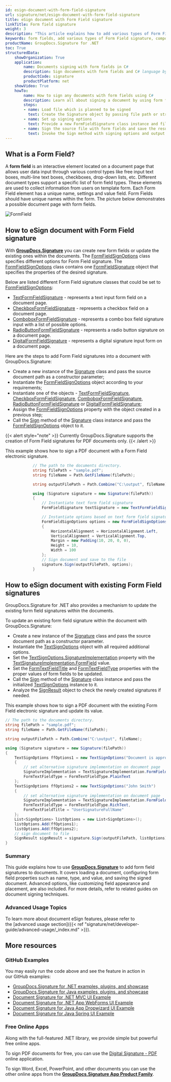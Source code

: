 ```yaml
---
id: esign-document-with-form-field-signature
url: signature/net/esign-document-with-form-field-signature
title: eSign document with Form Field signature
linkTitle: Form field signature
weight: 3
description: "This article explains how to add various types of Form Field signatures on document page with options on component positioning, alignment and other visual options with GroupDocs.Signature"
keywords: form fields, add various types of Form Field signature, component positioning
productName: GroupDocs.Signature for .NET 
toc: True
structuredData:
    showOrganization: True
    application:    
        name: Documents signing with form fields in C#    
        description: Sign documents with form fields and C# language by GroupDocs.Signature for .NET APIs
        productCode: signature
        productPlatform: net 
    showVideo: True
    howTo:
        name: How to sign any documents with form fields using C# 
        description: Learn all about signing a document by using form fields and C#
        steps:
        - name: Load file which is planned to be signed
          text: Create the Signature object by passing file path or stream as a constructor parameter.
        - name: Set up signing options 
          text: Provide a new FormFieldSignature class instance and fill in all the demanded data.
        - name: Sign the source file with form fields and save the result 
          text: Invoke the Sign method with signing options and output file path or stream.
---
```

## What is a Form Field?

A **form field** is an interactive element located on a document page that allows user data input through various control types like free input text boxes, multi-line text boxes, checkboxes, drop-down lists, etc. Different document types support a specific list of form field types. These elements are used to collect information from users on template form. Each Form Field element has a unique name, settings and value field. Form Fields should have unique names within the form. The picture below demonstrates a possible document page with form fields.

![FormField](/signature/net/images/esign-document-with-form-field-signature.png)

## How to eSign document with Form Field signature

With [**GroupDocs.Signature**](https://products.groupdocs.com/signature/net) you can create new form fields or update the existing ones within the documents. The [FormFieldSignOptions](https://reference.groupdocs.com/signature/net/groupdocs.signature.options/formfieldsignoptions) class specifies different options for Form Field signature. The [FormFieldSignOptions](https://reference.groupdocs.com/signature/net/groupdocs.signature.options/formfieldsignoptions) class contains one [FormFieldSignature](https://reference.groupdocs.com/signature/net/groupdocs.signature.domain/formfieldsignature/) object that specifies the properties of the desired signature.

Below are listed different Form Field signature classes that could be set to [FormFieldSignOptions](https://reference.groupdocs.com/signature/net/groupdocs.signature.options/formfieldsignoptions):

* [TextFormFieldSignature](https://reference.groupdocs.com/signature/net/groupdocs.signature.domain/textformfieldsignature) - represents a text input form field on a document page.
* [CheckboxFormFieldSignature](https://reference.groupdocs.com/signature/net/groupdocs.signature.domain/checkboxformfieldsignature) - represents a checkbox field on a document page.
* [ComboboxFormFieldSignature](https://reference.groupdocs.com/signature/net/groupdocs.signature.domain/comboboxformfieldsignature) - represents a combo box field signature input with a list of possible options.
* [RadioButtonFormFieldSignature](https://reference.groupdocs.com/signature/net/groupdocs.signature.domain/radiobuttonformfieldsignature) - represents a radio button signature on a document page.
* [DigitalFormFieldSignature](https://reference.groupdocs.com/signature/net/groupdocs.signature.domain/digitalformfieldsignature) - represents a digital signature input form on a document page.  

Here are the steps to add Form Field signatures into a document with GroupDocs.Signature:

* Create a new instance of the [Signature](https://reference.groupdocs.com/signature/net/groupdocs.signature/signature) class and pass the source document path as a constructor parameter;
* Instantiate the [FormFieldSignOptions](https://reference.groupdocs.com/signature/net/groupdocs.signature.options/formfieldsignoptions) object according to your requirements;
* Instantiate one of the objects - [TextFormFieldSignature](https://reference.groupdocs.com/signature/net/groupdocs.signature.domain/textformfieldsignature), [CheckboxFormFieldSignature,](https://reference.groupdocs.com/signature/net/groupdocs.signature.domain/checkboxformfieldsignature) [ComboboxFormFieldSignature](https://reference.groupdocs.com/signature/net/groupdocs.signature.domain/comboboxformfieldsignature), [RadioButtonFormFieldSignature](https://reference.groupdocs.com/signature/net/groupdocs.signature.domain/radiobuttonformfieldsignature) or [DigitalFormFieldSignature](https://reference.groupdocs.com/signature/net/groupdocs.signature.domain/digitalformfieldsignature);
* Assign the [FormFieldSignOptions](https://reference.groupdocs.com/signature/net/groupdocs.signature.options/formfieldsignoptions) property with the object created in a previous step;
* Call the [Sign](https://reference.groupdocs.com/signature/net/groupdocs.signature/signature/sign/) method of the [Signature](https://reference.groupdocs.com/signature/net/groupdocs.signature/signature) class instance and pass the [FormFieldSignOptions](https://reference.groupdocs.com/signature/net/groupdocs.signature.options/formfieldsignoptions) object to it.

{{< alert style="note" >}}
Currently GroupDocs.Signature supports the creation of Form Field signatures for PDF documents only.
{{< /alert >}}

This example shows how to sign a PDF document with a Form Field electronic signature.

```csharp
            // The path to the documents directory.
            string filePath = "sample.pdf";
            string fileName = Path.GetFileName(filePath);

            string outputFilePath = Path.Combine("C:\output", fileName);

            using (Signature signature = new Signature(filePath))
            {
                // Instantiate text form field signature
                FormFieldSignature textSignature = new TextFormFieldSignature("FieldText", "Value1");

                // Instantiate options based on text form field signature
                FormFieldSignOptions options = new FormFieldSignOptions(textSignature)
                {
                    HorizontalAlignment = HorizontalAlignment.Left,
                    VerticalAlignment = VerticalAlignment.Top,
                    Margin = new Padding(10, 20, 0, 0),
                    Height = 10,
                    Width = 100
                };
                // Sign document and save to the file
                signature.Sign(outputFilePath, options);
            }
```

## How to eSign document with existing Form Field signatures

GroupDocs.Signature for .NET also provides a mechanism to update the existing form field signatures within the documents.

To update an existing form field signature within the document with GroupDocs.Signature:

* Create a new instance of the [Signature](https://reference.groupdocs.com/signature/net/groupdocs.signature/signature) class and pass the source document path as a constructor parameter.
* Instantiate the [TextSignOptions](https://reference.groupdocs.com/signature/net/groupdocs.signature.options/textsignoptions) object with all required additional options.
* Set the [TextSignOptions.SignatureImplementation](https://reference.groupdocs.com/signature/net/groupdocs.signature.options/textsignoptions/signatureimplementation) property with the [TextSignatureImplementation.FormField](https://reference.groupdocs.com/signature/net/groupdocs.signature.domain/textsignatureimplementation) value.
* Set the [FormTextFieldTitle](https://reference.groupdocs.com/signature/net/groupdocs.signature.options/textsignoptions/formtextfieldtitle) and [FormTextFieldType](https://reference.groupdocs.com/signature/net/groupdocs.signature.options/textsignoptions/formtextfieldtype) properties with the proper values of form fields to be updated.
* Call the [Sign](https://reference.groupdocs.com/signature/net/groupdocs.signature/signature/sign/) method of the [Signature](https://reference.groupdocs.com/signature/net/groupdocs.signature/signature) class instance and pass the initialized [TextSignOptions](https://reference.groupdocs.com/signature/net/groupdocs.signature.options/textsignoptions) instance to it.
* Analyze the [SignResult](https://reference.groupdocs.com/signature/net/groupdocs.signature.domain/signresult) object to check the newly created signatures if needed.  

This example shows how to sign a PDF document with the existing Form Field electronic signature and update its value.

```csharp
// The path to the documents directory.
string filePath = "sample.pdf";
string fileName = Path.GetFileName(filePath);

string outputFilePath = Path.Combine("C:\output", fileName);

using (Signature signature = new Signature(filePath))
{
    TextSignOptions ffOptions1 = new TextSignOptions("Document is approved")
    {
        // set alternative signature implementation on document page
        SignatureImplementation = TextSignatureImplementation.FormField,
        FormTextFieldType = FormTextFieldType.PlainText
    };
    TextSignOptions ffOptions2 = new TextSignOptions("John Smith")
    {
        // set alternative signature implementation on document page
        SignatureImplementation = TextSignatureImplementation.FormField,
        FormTextFieldType = FormTextFieldType.RichText,
        FormTextFieldTitle = "UserSignatureFullName"
    };
    List<SignOptions> listOptions = new List<SignOptions>();
    listOptions.Add(ffOptions1);
    listOptions.Add(ffOptions2);
    // sign document to file
    SignResult signResult = signature.Sign(outputFilePath, listOptions);
}
```
### Summary
This guide explains how to use [**GroupDocs.Signature**](https://products.groupdocs.com/signature/net) to add form field signatures to documents. It covers loading a document, configuring form field properties such as name, type, and value, and saving the signed document. Advanced options, like customizing field appearance and placement, are also included. For more details, refer to related guides on document signing techniques.

### Advanced Usage Topics

To learn more about document eSign features, please refer to the [advanced usage section]({{< ref "signature/net/developer-guide/advanced-usage/_index.md" >}}).

## More resources

### GitHub Examples

You may easily run the code above and see the feature in action in our GitHub examples:

* [GroupDocs.Signature for .NET examples, plugins, and showcase](https://github.com/groupdocs-signature/GroupDocs.Signature-for-.NET)
* [GroupDocs.Signature for Java examples, plugins, and showcase](https://github.com/groupdocs-signature/GroupDocs.Signature-for-Java)
* [Document Signature for .NET MVC UI Example](https://github.com/groupdocs-signature/GroupDocs.Signature-for-.NET-MVC)
* [Document Signature for .NET App WebForms UI Example](https://github.com/groupdocs-signature/GroupDocs.Signature-for-.NET-WebForms)
* [Document Signature for Java App Dropwizard UI Example](https://github.com/groupdocs-signature/GroupDocs.Signature-for-Java-Dropwizard)
* [Document Signature for Java Spring UI Example](https://github.com/groupdocs-signature/GroupDocs.Signature-for-Java-Spring)

### Free Online Apps

Along with the full-featured .NET library, we provide simple but powerful free online apps.

To sign PDF documents for free, you can use the [Digital Signature - PDF](https://products.groupdocs.app/signature/pdf) online application.

To sign Word, Excel, PowerPoint, and other documents you can use the other online apps from the **[GroupDocs.Signature App Product Family](https://products.groupdocs.app/signature/family)**.
